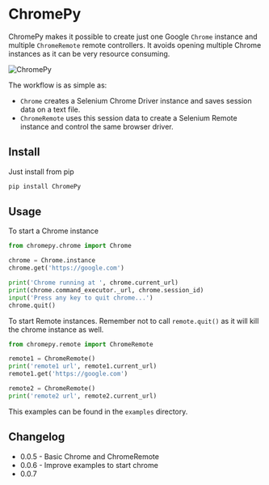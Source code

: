 # ChromePy

ChromePy makes it possible to create just one Google `Chrome` instance and multiple `ChromeRemote` remote controllers. It avoids opening multiple Chrome instances as it can be very resource consuming.

![ChromePy](https://user-images.githubusercontent.com/4885447/76918063-16859580-68a4-11ea-94d8-fe051f0a387b.png)

The workflow is as simple as:

- `Chrome` creates a Selenium Chrome Driver instance and saves session data on a text file.
- `ChromeRemote` uses this session data to create a Selenium Remote instance and control the same browser driver.

## Install

Just install from pip

```bash
pip install ChromePy

```

## Usage

To start a Chrome instance

```python
from chromepy.chrome import Chrome

chrome = Chrome.instance
chrome.get('https://google.com')

print('Chrome running at ', chrome.current_url)
print(chrome.command_executor._url, chrome.session_id)
input('Press any key to quit chrome...')
chrome.quit()
```

To start Remote instances. Remember not to call `remote.quit()` as it will kill the chrome instance as well.

```python
from chromepy.remote import ChromeRemote

remote1 = ChromeRemote()
print('remote1 url', remote1.current_url)
remote1.get('https://google.com')

remote2 = ChromeRemote()
print('remote2 url', remote2.current_url)
```

This examples can be found in the `examples` directory.

## Changelog

- 0.0.5 - Basic Chrome and ChromeRemote
- 0.0.6 - Improve examples to start chrome
- 0.0.7